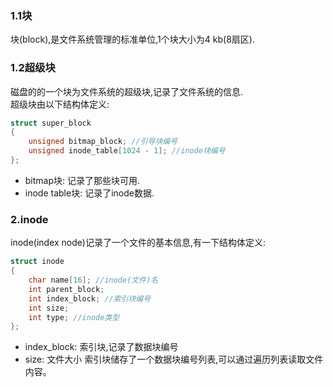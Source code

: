 ### 1.1块
块(block),是文件系统管理的标准单位,1个块大小为4 kb(8扇区).
### 1.2超级块
磁盘的的一个块为文件系统的超级块,记录了文件系统的信息.  
超级块由以下结构体定义:
```c
struct super_block
{
	unsigned bitmap_block; //引导块编号
	unsigned inode_table[1024 - 1]; //inode块编号
};
```
* bitmap块: 记录了那些块可用.
* inode table块: 记录了inode数据.
### 2.inode
inode(index node)记录了一个文件的基本信息,有一下结构体定义:
```c
struct inode
{
	char name[16]; //inode(文件)名
	int parent_block;
	int index_block; //索引块编号
	int size;
	int type; //inode类型
};
```
* index_block: 索引块,记录了数据块编号
* size: 文件大小
索引块储存了一个数据块编号列表,可以通过遍历列表读取文件内容。